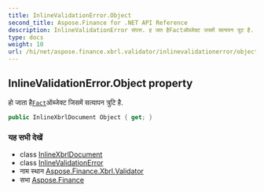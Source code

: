 ```yaml
---
title: InlineValidationError.Object
second_title: Aspose.Finance for .NET API Reference
description: InlineValidationError संपत्त. ह जत हैFactऑब्जेक्ट जसमें सत्यपन त्रुट है.
type: docs
weight: 10
url: /hi/net/aspose.finance.xbrl.validator/inlinevalidationerror/object/
---
```

## InlineValidationError.Object property

हो जाता है[`Fact`](../../../aspose.finance.xbrl/fact/)ऑब्जेक्ट जिसमें सत्यापन त्रुटि है.

```csharp
public InlineXbrlDocument Object { get; }
```

### यह सभी देखें

* class [InlineXbrlDocument](../../../aspose.finance.xbrl.inline/inlinexbrldocument/)
* class [InlineValidationError](../)
* नाम स्थान [Aspose.Finance.Xbrl.Validator](../../inlinevalidationerror/)
* सभा [Aspose.Finance](../../../)



